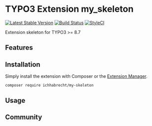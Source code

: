 # TYPO3 Extension my_skeleton

[![Latest Stable Version](https://img.shields.io/packagist/v/ichhabrecht/my-skeleton.svg)](https://packagist.org/packages/ichhabrecht/my-skeleton)
[![Build Status](https://img.shields.io/travis/IchHabRecht/my_skeleton/master.svg)](https://travis-ci.org/IchHabRecht/my_skeleton)
[![StyleCI](https://styleci.io/repos/138314722/shield?branch=master)](https://styleci.io/repos/138314722)

Extension skeleton for TYPO3 >= 8.7

## Features

## Installation

Simply install the extension with Composer or the [Extension Manager](https://extensions.typo3.org/extension/my_skeleton/).

`composer require ichhabrecht/my-skeleton`

## Usage

## Community
